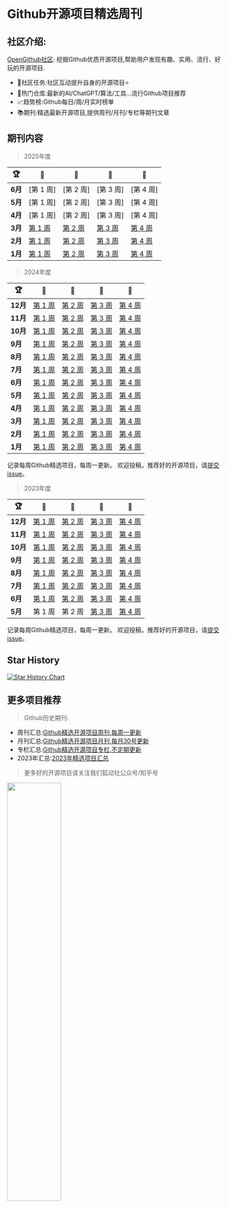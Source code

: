 # Github开源项目精选周刊

## 社区介绍:

[OpenGithub社区](http://open.itc.cn/): 挖掘Github优质开源项目,帮助用户发现有趣、实用、流行、好玩的开源项目.

- 🤝社区任务:社区互动提升自身的开源项目⭐
- 🌋热门仓库:最新的AI/ChatGPT/算法/工具...流行Github项目推荐
- 📈趋势榜:Github每日/周/月实时榜单
- 📚期刊:精选最新开源项目,提供周刊/月刊/专栏等期刊文章



## 期刊内容

> 2025年度

| 🏆      | 🥇                     | 🥈                     | 🥉                     | 🏅                     |
|---------|------------------------|------------------------|------------------------|------------------------|
| **6月**  | [第 1 周] | [第 2 周] | [第 3 周]| [第 4 周]|
| **5月**  | [第 1 周] | [第 2 周] | [第 3 周] | [第 4 周] |
| **4月**  | [第 1 周]| [第 2 周]| [第 3 周]| [第 4 周] |
| **3月**  | [第 1 周](https://github.com/OpenGithubs/github-weekly-rank/blob/main/2025/03/20250310.md) | [第 2 周](https://github.com/OpenGithubs/github-weekly-rank/blob/main/2025/03/20250317.md) | [第 3 周](https://github.com/OpenGithubs/github-weekly-rank/blob/main/2025/03/20250324.md)| [第 4 周](https://github.com/OpenGithubs/github-weekly-rank/blob/main/2025/03/20250331.md) |
| **2月**  | [第 1 周](https://github.com/OpenGithubs/github-weekly-rank/blob/main/2025/02/20250205.md) | [第 2 周](https://github.com/OpenGithubs/github-weekly-rank/blob/main/2025/02/20250210.md) | [第 3 周](https://github.com/OpenGithubs/github-weekly-rank/edit/main/2025/02/20250224.md)| [第 4 周](https://github.com/OpenGithubs/github-weekly-rank/blob/main/2025/03/20250303.md) |
| **1月**  | [第 1 周](https://github.com/OpenGithubs/github-weekly-rank/blob/main/2025/01/20250103.md) | [第 2 周](https://github.com/OpenGithubs/github-weekly-rank/blob/main/2025/01/20250113.md) | [第 3 周](https://github.com/OpenGithubs/github-weekly-rank/blob/main/2025/01/20250120.md)| [第 4 周](https://github.com/OpenGithubs/github-weekly-rank/blob/main/2025/01/20250127.md) |

> 2024年度

| 🏆      | 🥇                     | 🥈                     | 🥉                     | 🏅                     |
|---------|------------------------|------------------------|------------------------|------------------------|
| **12月** | [第 1 周](https://github.com/OpenGithubs/github-weekly-rank/blob/main/2024/12/20241202.md)                  | [第 2 周](https://github.com/OpenGithubs/github-weekly-rank/blob/main/2024/12/20241209.md)                  | [第 3 周](https://github.com/OpenGithubs/github-weekly-rank/blob/main/2024/12/20241216.md)                  | [第 4 周](https://github.com/OpenGithubs/github-weekly-rank/blob/main/2024/12/20241230.md)                  |
| **11月** | [第 1 周](https://github.com/OpenGithubs/github-weekly-rank/blob/main/2024/11/20241104.md)                 | [第 2 周](https://github.com/OpenGithubs/github-weekly-rank/blob/main/2024/11/20241111.md)                  | [第 3 周](https://github.com/OpenGithubs/github-weekly-rank/blob/main/2024/11/20241118.md)                 | [第 4 周](https://github.com/OpenGithubs/github-weekly-rank/blob/main/2024/11/20241129.md)                  |
| **10月** | [第 1 周](https://github.com/OpenGithubs/github-weekly-rank/blob/main/2024/10/20241007.md)                  | [第 2 周](https://github.com/OpenGithubs/github-weekly-rank/blob/main/2024/10/20241014.md)               | [第 3 周](https://github.com/OpenGithubs/github-weekly-rank/blob/main/2024/10/20241021.md)               | [第 4 周](https://github.com/OpenGithubs/github-weekly-rank/blob/main/2024/10/20241028.md)                  |
| **9月**  | [第 1 周](https://github.com/OpenGithubs/github-weekly-rank/blob/main/2024/09/20240909.md) | [第 2 周](https://github.com/OpenGithubs/github-weekly-rank/blob/main/2024/09/20240916.md)  | [第 3 周](https://github.com/OpenGithubs/github-weekly-rank/blob/main/2024/09/20240923.md)                | [第 4 周](https://github.com/OpenGithubs/github-weekly-rank/blob/main/2024/09/20240930.md)               |
| **8月**  | [第 1 周](2024/8月第一周.md) | [第 2 周](2024/8月第二周.md) | [第 3 周](2024/8月第三周.md) | [第 4 周](https://github.com/OpenGithubs/github-weekly-rank/blob/main/2024/08/20240830.md)                |
| **7月**  | [第 1 周](2024/7月第一周.md) | [第 2 周](2024/7月第三周.md) | [第 3 周](2024/7月第三周.md) | [第 4 周](2024/7月第四周.md) |
| **6月**  | [第 1 周](2024/6月第一周.md) | [第 2 周](2024/6月第二周.md) | [第 3 周](2024/6月第三周.md) | [第 4 周](2024/6月第四周.md) |
| **5月**  | [第 1 周](2024/5月第一周.md) | [第 2 周](2024/5月第二周.md) | [第 3 周](2024/5月第三周.md) | [第 4 周](2024/5月第四周.md) |
| **4月**  | [第 1 周](2024/4月第一周.md) | [第 2 周](2024/4月第二周.md) | [第 3 周](2024/4月第三周.md) | [第 4 周](2024/4月第四周.md) |
| **3月**  | [第 1 周](2024/3月第一周.md) | [第 2 周](2024/3月第二周.md) | [第 3 周](2024/3月第三周.md) | [第 4 周](2024/3月第四周.md) |
| **2月**  | [第 1 周](2024/2月第一周.md) | [第 2 周](2024/2月第三周.md) | [第 3 周](2024/2月第三周.md) | [第 4 周](2024/2月第四周.md) |
| **1月**  | [第 1 周](2024/1月第一周.md) | [第 2 周](2024/1月第二周.md) | [第 3 周](2024/1月第三周.md) | [第 4 周](2024/1月第四周.md) |

记录每周Github精选项目，每周一更新。
欢迎投稿，推荐好的开源项目，请[提交 issue](https://github.com/OpenGithubs/weekly/issues)。

> 2023年度

| 🏆      | 🥇                           | 🥈                           | 🥉                            | 🏅                           |
|---------|------------------------------|------------------------------|-------------------------------|------------------------------|
| **12月** | [第 1 周](2023/12月第一周.md) | [第 2 周](2023/12月第二周.md) | [第 3 周](2023/12月第三周.md)  | [第 4 周](2023/12月第四周.md) |
| **11月** | [第 1 周](2023/11月第一周.md) | [第 2 周](2023/11月第二周.md) | [第 3 周 ](2023/11月第三周.md) | [第 4 周](2023/11月第四周.md) |
| **10月** | [第 1 周](2023/10月第一周.md) | [第 2 周](2023/10月第二周.md) | [第 3 周](2023/10月第三周.md)  | [第 4 周](2023/10月第四周.md) |
| **9月**  | [第 1 周](2023/9月第一周.md)  | [第 2 周](2023/9月第二周.md)  | [第 3 周](2023/9月第三周.md)   | [第 4 周](2023/9月第四周.md)  |
| **8月**  | [第 1 周](2023/8月第一周.md)  | [第 2 周](2023/8月第二周.md)  | [第 3 周](2023/8月第三周.md)   | [第 4 周](2023/8月第四周.md)  |
| **7月**  | [第 1 周](2023/7月第一周.md)  | [第 2 周](2023/7月第二周.md)  | [第 3 周](2023/7月第三周.md)   | [第 4 周](2023/7月第四周.md)  |
| **6月**  | [第 1 周](2023/6月第一周.md)  | [第 2 周](2023/6月第二周.md)  | [第 3 周](2023/6月第三周.md)   | [第 4 周](2023/6月第四周.md)  |
| **5月**  | 第 1 周                        | 第 2 周                        | [第 3 周](2023/5月第三周.md)   | [第 4 周](2023/5月第四周.md)  |

记录每周Github精选项目，每周一更新。
欢迎投稿，推荐好的开源项目，请[提交 issue](https://github.com/OpenGithubs/weekly/issues)。

## Star History

[![Star History Chart](https://api.star-history.com/svg?repos=OpenGithubs/weekly&type=Date)](https://star-history.com/#OpenGithubs/weekly&Date)

## 更多项目推荐

> Github历史期刊:

- 周刊汇总:[Github精选开源项目周刊,每周一更新](https://github.com/OpenGithubs/weekly)
- 月刊汇总:[Github精选开源项目月刊,每月30号更新](https://github.com/OpenGithubs/monthly)
- 专栏汇总:[Github精选开源项目专栏,不定期更新](https://github.com/OpenGithubs/selectedColumn)
- 2023年汇总:[2023年精选项目汇总](https://github.com/OpenGithubs/Summary2023)

> 更多好的开源项目请关注我们狐动社公众号/知乎号

<image src="http://photocdn.tv.sohu.com/img/q_mini/20230525/pic_org_ed11340c-cba7-4072-942a-69a9ec0bc251.png" style="width:50%">



